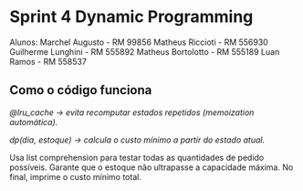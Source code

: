 # Sprint 4 Dynamic Programming

Alunos:
Marchel Augusto - RM 99856
Matheus Riccioti - RM 556930
Guilherme Lunghini - RM 555892
Matheus Bortolotto - RM 555189
Luan Ramos - RM 558537

## Como o código funciona

*@lru_cache → evita recomputar estados repetidos (memoization automática).*

*dp(dia, estoque) → calcula o custo mínimo a partir do estado atual.*

Usa list comprehension para testar todas as quantidades de pedido possíveis.
Garante que o estoque não ultrapasse a capacidade máxima.
No final, imprime o custo mínimo total.
